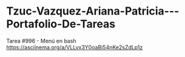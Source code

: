 # Tzuc-Vazquez-Ariana-Patricia---Portafolio-De-Tareas
Tarea #996 - Menú en bash
https://asciinema.org/a/VLLvx3Y0oaBi54nKe2sZdLp1z
